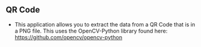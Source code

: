 [comment]: # 'File: README.md'
[comment]: #
[comment]: # 'Copyright (c) Splunk Community, 2023'
[comment]: #
[comment]: # 'Licensed under the Apache License, Version 2.0 (the "License");'
[comment]: # 'you may not use this file except in compliance with the License.'
[comment]: # 'You may obtain a copy of the License at'
[comment]: #
[comment]: #     'http://www.apache.org/licenses/LICENSE-2.0'
[comment]: #
[comment]: # 'Unless required by applicable law or agreed to in writing, software distributed under'
[comment]: # 'the License is distributed on an "AS IS" BASIS, WITHOUT WARRANTIES OR CONDITIONS OF ANY KIND,'
[comment]: # 'either express or implied. See the License for the specific language governing permissions'
[comment]: # 'and limitations under the License.'
[comment]: # ''

## QR Code

- This application allows you to extract the data from a QR Code that is in a PNG file. This uses the OpenCV-Python library found here: https://github.com/opencv/opencv-python
